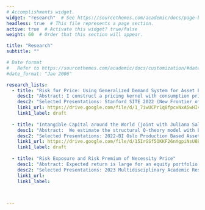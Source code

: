 ```yaml
---
# Accomplishments widget.
widget: "research"  # See https://sourcethemes.com/academic/docs/page-builder/
headless: true  # This file represents a page section.
active: true  # Activate this widget? true/false
weight: 60  # Order that this section will appear.

title: "Research"
subtitle: ""

# Date format
#   Refer to https://sourcethemes.com/academic/docs/customization/#date-format
#date_format: "Jan 2006"

research_lists:
  - title: "Risk for Price: Using Generalized Demand System for Asset Pricing"
    desc1: "Abstract: I construct a pricing kernel with consumption prices and expenditure by decomposing consumer's marginal utility. This pricing kernel explains variation of expected returns across equity portfolios. Consumption-CAPM works when detailed prices are included. "
    desc2: "Selected Presentations: Stanford SITE 2022 (New Frontier of Asset Pricing), 3rd Frontiers of Factor Investing Conference – Poster Session, 19th Chinese Finance Annual Meeting (CFAM); 62nd Annual Southwestern Finance Association (SWFA) Conference, 2023 CFRI&CIRF Joint Conference, Antai College, Shanghai Jiao Tong University, Cheung Kong GSB, Shanghai University of Finance and Economics, Shanghai Advanced Institute of Finance, 2024 Asia Meeting of the Econometric Society, 2024 Five Star Workshop in Finance, 2024 European Winter Meeting of the Econometric Society, 2025 AFFECT workshop"
    link1_url: https://drive.google.com/file/d/1_7iwUCPr1q8fpcxNxA5wHIvSGANQy5hZ/view?usp=sharing 
    link1_label: draft
       
  - title: "Intangible Capital around the World (joint with Juliana Salomao, Frederico Belo, Maria Ana Vitorino)"
    desc1: "Abstract:  We estimate the structural Q-theory model with both physical capital and intangible capital in each major equity market. The contribution of intangible capital to the firm’s market value is large across markets. Geographical variation of intangible capital adjustment cost is larger than that of physical capital. "
    desc2: "Selected Presentations: 2022-BI Oslo Production Based Asset Pricing Workshop – Oslo (Coauthor Presentation), SED 2023, Cartagena, Colombia (Coauthor Presentation), 2023 Annual Meeting of the Central Bank Research Association (CEBRA), 2023 Summer Institute of Finance (SIF) Conference, SAIF, Shanghai Jiao Tong University, UIUC (Gies, Coauthor Presentation), University of Houston (econ, Coauthor Presentation), 2024 FMA European Conference, 2024 China International Conference in Finance, 2024 Econometric Society European Meetings, 2024 NFA Annual Conference, Boston University (Questrom, Coauthor Presentation), Adam Smith Workshop Spring 2025 (Coauthor Presentation)"
    link1_url: https://drive.google.com/file/d/15IrGSf5OKKF26nYgpiNsU8BkId9JXBmn/view?usp=sharing
    link1_label: draft
       
  - title: "Risk Exposure and Risk Premium of Necessity Price"
    desc1: "Abstract: Expected return is large for an equity portfolio where cash flow has strong negative correlation to price of necessity goods. This paper uses a quantitative model to explain the propagation of capital-augmenting productivity shock in consumption price and labor share in a multi-sector economy with limited stock market participation. "
    desc2: "Selected Presentations: 2023 Multidisciplinary Academic Research Summit (MARS), Carlson School of Management, University of Minnesota, 2023 Minnesota Family and Friends Conference, Carlson School of Management, University of Minnesota"
    link1_url: 
    link1_label:
       


---
```

